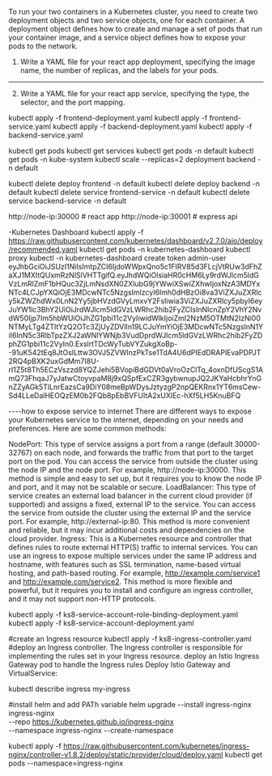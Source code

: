 To run your two containers in a Kubernetes cluster, you need to create two deployment objects and two service objects, one for each container. A deployment object defines how to create and manage a set of pods that run your container image, and a service object defines how to expose your pods to the network.

1. Write a YAML file for your react app deployment, specifying the image name, the number of replicas, and the labels for your pods. 
---
2. Write a YAML file for your react app service, specifying the type, the selector, and the port mapping. 

kubectl apply -f frontend-deployment.yaml
kubectl apply -f frontend-service.yaml
kubectl apply -f backend-deployment.yaml
kubectl apply -f backend-service.yaml

kubectl get pods
kubectl get services
kubectl get pods -n default
kubectl get pods -n kube-system
kubectl scale --replicas=2 deployment backend -n default

kubectl delete deploy frontend -n default
kubectl delete deploy backend -n default
kubectl delete service frontend-service -n default
kubectl delete service backend-service -n default

http://node-ip:30000 # react app
http://node-ip:30001 # express api

-Kubernetes Dashboard
kubectl apply -f https://raw.githubusercontent.com/kubernetes/dashboard/v2.7.0/aio/deploy/recommended.yaml
kubectl get pods -n kubernetes-dashboard
kubectl proxy
kubectl -n kubernetes-dashboard create token admin-user
eyJhbGciOiJSUzI1NiIsImtpZCI6IjdoWWpxQno5c1FIRV85d3FLcjVtRUw3dFhZaXJ1MXItQUxmRzNlSlVHTTgifQ.eyJhdWQiOlsiaHR0cHM6Ly9rdWJlcm5ldGVzLmRlZmF1bHQuc3ZjLmNsdXN0ZXIubG9jYWwiXSwiZXhwIjoxNzA3MDYxNTc4LCJpYXQiOjE3MDcwNTc5NzgsImlzcyI6Imh0dHBzOi8va3ViZXJuZXRlcy5kZWZhdWx0LnN2Yy5jbHVzdGVyLmxvY2FsIiwia3ViZXJuZXRlcy5pbyI6eyJuYW1lc3BhY2UiOiJrdWJlcm5ldGVzLWRhc2hib2FyZCIsInNlcnZpY2VhY2NvdW50Ijp7Im5hbWUiOiJhZG1pbi11c2VyIiwidWlkIjoiZmI2NzM5OTMtN2IzNi00NTMyLTg4ZTItYzQ2OTc3ZjUyZDVlIn19LCJuYmYiOjE3MDcwNTc5NzgsInN1YiI6InN5c3RlbTpzZXJ2aWNlYWNjb3VudDprdWJlcm5ldGVzLWRhc2hib2FyZDphZG1pbi11c2VyIn0.ExslrtTDcWyTubVYZukgXoBp--91uK542tEq8JtOsILttw3OVJ5ZVWInzPkTse1TdA4U6dPIEdDRAPlEvaPDPJT2RQ4pBXK2uxGdMm7I8U-rI1Z5t8Th5ECzVszzd8YQZJehi5BVopiBdGDVt0aVroOzClTq_4oxnDfUScgS1AmQ73FhqaJ7yJatwCtoyvpaM8j9xQSpfExCZR3gybwnupJQ2JKYaHcbhrYnGnZZyAGk5TlLnrEazsCa9DiY08meBpWDysJztyzgP2npQEKRnx1YT6msCew-Sd4LLeDalHEOQzEM0b2FQb8pEbBVFUItA2xUXlEc-hXf5LH5KnuBFQ

----how to expose service to internet
There are different ways to expose your Kubernetes service to the internet, depending on your needs and preferences. Here are some common methods:

NodePort: This type of service assigns a port from a range (default 30000-32767) on each node, and forwards the traffic from that port to the target port on the pod. You can access the service from outside the cluster using the node IP and the node port. For example, http://node-ip:30000. This method is simple and easy to set up, but it requires you to know the node IP and port, and it may not be scalable or secure.
LoadBalancer: This type of service creates an external load balancer in the current cloud provider (if supported) and assigns a fixed, external IP to the service. You can access the service from outside the cluster using the external IP and the service port. For example, http://external-ip:80. This method is more convenient and reliable, but it may incur additional costs and dependencies on the cloud provider.
Ingress: This is a Kubernetes resource and controller that defines rules to route external HTTP(S) traffic to internal services. You can use an ingress to expose multiple services under the same IP address and hostname, with features such as SSL termination, name-based virtual hosting, and path-based routing. For example, http://example.com/service1 and http://example.com/service2. This method is more flexible and powerful, but it requires you to install and configure an ingress controller, and it may not support non-HTTP protocols.


kubectl apply -f ks8-service-account-role-binding-deployment.yaml
kubectl apply -f ks8-service-account-deployment.yaml


#create an Ingress resource
    kubectl apply -f ks8-ingress-controller.yaml
#deploy an Ingress controller. The Ingress controller is responsible for implementing the rules set in your Ingress resource.
 deploy an Istio Ingress Gateway pod to handle the Ingress rules
    Deploy Istio Gateway and VirtualService:

kubectl describe ingress my-ingress

#install helm and add PATh variable
helm upgrade --install ingress-nginx ingress-nginx \
  --repo https://kubernetes.github.io/ingress-nginx \
  --namespace ingress-nginx --create-namespace

kubectl apply -f https://raw.githubusercontent.com/kubernetes/ingress-nginx/controller-v1.8.2/deploy/static/provider/cloud/deploy.yaml
kubectl get pods --namespace=ingress-nginx
